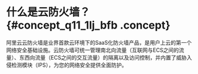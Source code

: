 # 什么是云防火墙？ {#concept_q11_1lj_bfb .concept}

阿里云云防火墙是业界首款云环境下的SaaS化防火墙产品，是用户上云的第一个网络安全基础设施。云防火墙可统一管理南北向流量（互联网与ECS之间的流量）、东西向流量（ECS之间的交互流量）的隔离以及访问控制，并内置了威胁入侵检测模块（IPS），为您的网络安全提供全面防护。

